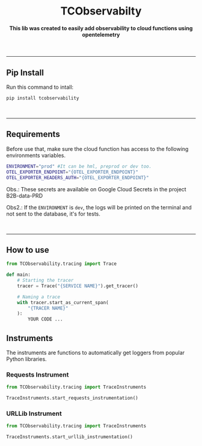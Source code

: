 <h1 align="center">TCObservabilty</h1>
<h4 align="center">
    This lib was created to easily add observability to cloud functions using   opentelemetry
</h4>
<br>

---
## Pip Install

Run this command to intall:
```sh
pip install tcobservability
```
<br>

---
## Requirements

Before use that, make sure the cloud function has access to the following environments variables.

```sh
ENVIRONMENT="prod" #It can be hml, preprod or dev too.
OTEL_EXPORTER_ENDPOINT="{OTEL_EXPORTER_ENDPOINT}"
OTEL_EXPORTER_HEADERS_AUTH="{OTEL_EXPORTER_ENDPOINT}"
```

Obs.: These secrets are available on Google Cloud Secrets in the project B2B-data-PRD

Obs2.: If the `ENVIRONMENT` is `dev`, the logs will be printed on the terminal and not sent to the database, it's for tests.

<br>

---
## How to use


```py
from TCObservability.tracing import Trace

def main:
    # Starting the tracer
    tracer = Trace("{SERVICE NAME}").get_tracer()

    # Naming a trace
    with tracer.start_as_current_span(
        "{TRACER NAME}"
    ):
        YOUR CODE ...
```

## Instruments

The instruments are functions to automatically  get loggers from popular Python libraries. 

### Requests Instrument
```py
from TCObservability.tracing import TraceInstruments

TraceInstruments.start_requests_instrumentation()
```

### URLLib Instrument
```py
from TCObservability.tracing import TraceInstruments

TraceInstruments.start_urllib_instrumentation()
```
